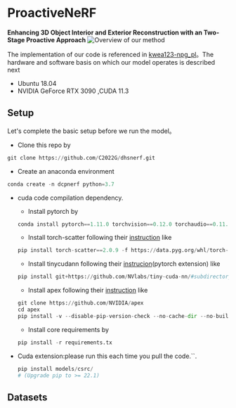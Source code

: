 # ProactiveNeRF
**Enhancing 3D Object Interior and Exterior Reconstruction with an Two-Stage Proactive Approach**
![Overview of our method]([https://github.com/C2022G/ProactiveNeRF/blob/main/readme/1.png)

The implementation of our code is referenced in [kwea123-npg_pl](https://github.com/kwea123/ngp_pl)。The hardware and software basis on which our model operates is described next
 - Ubuntu 18.04
 -  NVIDIA GeForce RTX 3090 ,CUDA 11.3

## Setup
Let's complete the basic setup before we run the model。

 
+ Clone this repo by
```python
git clone https://github.com/C2022G/dhsnerf.git
```
+  Create an anaconda environment
```python
conda create -n dcpnerf python=3.7
``` 
+ cuda code compilation dependency.
	- Install pytorch by
	```python
	conda install pytorch==1.11.0 torchvision==0.12.0 torchaudio==0.11.0 cudatoolkit=11.3 -c pytorch
	```
	- Install torch-scatter following their [instruction](https://github.com/rusty1s/pytorch_scatter#installation) like
	```python
	pip install torch-scatter==2.0.9 -f https://data.pyg.org/whl/torch-1.11.0+cu113.html
	```
	- Install tinycudann following their [instrucion](https://github.com/NVlabs/tiny-cuda-nn#pytorch-extension)(pytorch extension) like
	```python
	pip install git+https://github.com/NVlabs/tiny-cuda-nn/#subdirectory=bindings/torch
	```
	- Install apex following their [instruction](https://github.com/NVIDIA/apex#linux) like
	```python
	git clone https://github.com/NVIDIA/apex 
	cd apex 
	pip install -v --disable-pip-version-check --no-cache-dir --no-build-isolation --config-settings "--build-option=--cpp_ext" --config-settings "--build-option=--cuda_ext" ./
	```
	- Install core requirements by
	```python
	pip install -r requirements.tx
	```
  
+ Cuda extension:please run this each time you pull the code.``.
 	```python
	pip install models/csrc/
	# (Upgrade pip to >= 22.1)
	```

## Datasets
